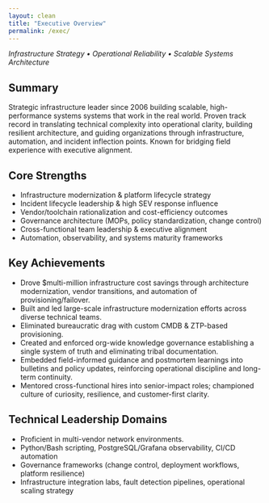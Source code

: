```yaml
---
layout: clean
title: "Executive Overview"
permalink: /exec/
---
```

*Infrastructure Strategy • Operational Reliability • Scalable Systems Architecture*  

## Summary
Strategic infrastructure leader since 2006 building scalable, high-performance 
systems systems that work in the real world. Proven track record in
translating technical complexity into operational clarity, building resilient
architecture, and guiding organizations through infrastructure, automation,
and incident inflection points. Known for bridging field experience with executive alignment.

## Core Strengths
- Infrastructure modernization & platform lifecycle strategy
- Incident lifecycle leadership & high SEV response influence
- Vendor/toolchain rationalization and cost-efficiency outcomes
- Governance architecture (MOPs, policy standardization, change control)
- Cross-functional team leadership & executive alignment
- Automation, observability, and systems maturity frameworks

## Key Achievements
- Drove $multi-million infrastructure cost savings through architecture
modernization, vendor transitions, and automation of provisioning/failover.
- Built and led large-scale infrastructure modernization efforts across diverse
technical teams.
- Eliminated bureaucratic drag with custom CMDB & ZTP-based provisioning.
- Created and enforced org-wide knowledge governance establishing a single
 system of truth and eliminating tribal documentation.
- Embedded field-informed guidance and postmortem learnings into bulletins
 and policy updates, reinforcing operational discipline and long-term continuity.
- Mentored cross-functional hires into senior-impact roles; championed culture
of curiosity, resilience, and customer-first clarity.

## Technical Leadership Domains
- Proficient in multi-vendor network environments.
- Python/Bash scripting, PostgreSQL/Grafana observability, CI/CD automation
- Governance frameworks (change control, deployment workflows, platform resilience)
- Infrastructure integration labs, fault detection pipelines, operational scaling strategy
